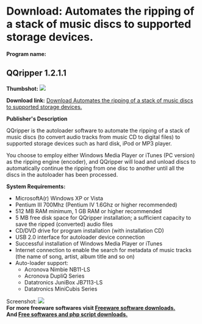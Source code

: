# Download: Automates the ripping of a stack of music discs to supported storage devices.

**Program name:**

## QQripper 1.2.1.1

  
**Thumbshot:** ![](http://www.freewarefiles.com/screenshot/qqripper_md.jpg)   
  
**Download link:** [Download Automates the ripping of a stack of music discs to supported storage devices.](http://freesoftwares.boysofts.com/QQripper_program_49680.html)  
  


**Publisher's Description**  
  


QQripper is the autoloader software to automate the ripping of a stack of music discs (to convert audio tracks from music CD to digital files) to supported storage devices such as hard disk, iPod or MP3 player. 

You choose to employ either Windows Media Player or iTunes (PC version) as the ripping engine (encoder), and QQripper will load and unload discs to automatically continue the ripping from one disc to another until all the discs in the autoloader has been processed.

**System Requirements:**

  * MicrosoftA(r) Windows XP or Vista 
  * Pentium III 700Mhz (Pentium IV 1.6Ghz or higher recommended) 
  * 512 MB RAM minimum, 1 GB RAM or higher recommended 
  * 5 MB free disk space for QQripper installation; a sufficient capacity to save the ripped (converted) audio files 
  * CD/DVD drive for program installation (with installation CD) 
  * USB 2.0 interface for autoloader device connection 
  * Successful installation of Windows Media Player or iTunes 
  * Internet connection to enable the search for metadata of music tracks (the name of song, artist, album title and so on) 
  * Auto-loader support: 
    * Acronova Nimbie NB11-LS 
    * Acronova DupliQ Series 
    * Datatronics JuniBox JB7113-LS 
    * Datatronics MiniCubis Series 

  
  
Screenshot: ![](http://www.freewarefiles.com/screenshot/qqripper.jpg)   
**For more freeware softwares visit [Freeware software downloads.](http://freesoftwares.boysofts.com/)**   
**And [Free softwares and php script downloads.](http://www.boysofts.com/)**
